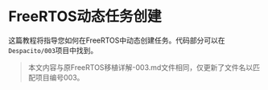 # FreeRTOS动态任务创建

这篇教程将指导您如何在FreeRTOS中动态创建任务。代码部分可以在`Despacito/003`项目中找到。

> 本文内容与原FreeRTOS移植详解-003.md文件相同，仅更新了文件名以匹配项目编号003。 